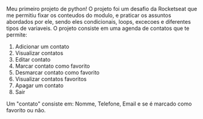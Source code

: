 Meu primeiro projeto de python!
O projeto foi um desafio da Rocketseat que me permitiu fixar os conteudos do modulo, e praticar os assuntos abordados por ele, sendo eles condicionais, loops, excecoes e diferentes tipos de variaveis.
O projeto consiste em uma agenda de contatos que te permite:
  1. Adicionar um contato
  2. Visualizar contatos
  3. Editar contato
  4. Marcar contato como favorito
  5. Desmarcar contato como favorito
  6. Visualizar contatos favoritos
  7. Apagar um contato
  8. Sair

Um "contato" consiste em: Nomme, Telefone, Email e se é marcado como favorito ou não.
